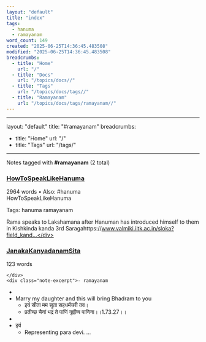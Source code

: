 ```yaml
---
layout: "default"
title: "index"
tags:
  - hanuma
  - ramayanam
word_count: 149
created: "2025-06-25T14:36:45.483508"
modified: "2025-06-25T14:36:45.483508"
breadcrumbs:
  - title: "Home"
    url: "/"
  - title: "Docs"
    url: "/topics/docs//"
  - title: "Tags"
    url: "/topics/docs/tags//"
  - title: "Ramayanam"
    url: "/topics/docs/tags/ramayanam//"
---
```

---
layout: "default"
title: "#ramayanam"
breadcrumbs:
  - title: "Home"
    url: "/"
  - title: "Tags"
    url: "/tags/"
---
Notes tagged with **#ramayanam** (2 total)

<div class="note-grid">

<div class="note-card">
    <h3><a href="sanskrit-lit/howtospeaklikehanuma/">HowToSpeakLikeHanuma</a></h3>
    <div class="note-meta">
        2964 words
        • Also: #hanuma
    </div>
    <div class="note-excerpt">HowToSpeakLikeHanuma

Tags: hanuma ramayanam

Rama speaks to Lakshamana after Hanuman has introduced himself to them in Kishkinda kanda 3rd Saragahttps://www.valmiki.iitk.ac.in/sloka?field_kand...</div>
</div>

<div class="note-card">
    <h3><a href="pages/janakakanyadanamsita/">JanakaKanyadanamSita</a></h3>
    <div class="note-meta">
        123 words
        
    </div>
    <div class="note-excerpt">- ramayanam
-
- Marry my daughter and this will bring Bhadram to you
	- इयं सीता मम सुता सहधर्मचरी तव।
	- प्रतीच्छ चैनां भद्रं ते पाणिं गृह्णीष्व पाणिना।।1.73.27।।
-
- इयं
	- Representing para devi. ...</div>
</div>
</div>